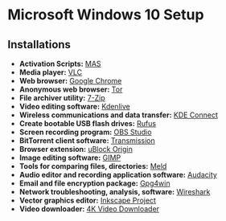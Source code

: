 # Microsoft Windows 10 Setup

## Installations

- **Activation Scripts:** [MAS](https://github.com/massgravel/Microsoft-Activation-Scripts)
 - **Media player:** [VLC](https://www.videolan.org/)
 - **Web browser:** [Google Chrome](https://www.google.com/intl/en_in/chrome/)
- **Anonymous web browser:** [Tor](https://www.torproject.org/download/)
 - **File archiver utility:** [7-Zip](https://www.7-zip.org/)
- **Video editing software:** [Kdenlive](https://kdenlive.org/en/)
 - **Wireless communications and data transfer:** [KDE Connect](https://kdeconnect.kde.org/)
 - **Create bootable USB flash drives:** [Rufus](https://github.com/pbatard/rufus/)
- **Screen recording program:** [OBS Studio](https://obsproject.com/)
 - **BitTorrent client software:** [Transmission](https://transmissionbt.com/download/)
 - **Browser extension:** [uBlock Origin](https://chrome.google.com/webstore/detail/ublock-origin/cjpalhdlnbpafiamejdnhcphjbkeiagm?hl=en)
- **Image editing software:** [GIMP](https://www.gimp.org/)
- **Tools for comparing files, directories:** [Meld](https://meldmerge.org/)
- **Audio editor and recording application software:** [Audacity](https://www.audacityteam.org/download/)
- **Email and file encryption package:** [Gpg4win](https://www.gpg4win.org/)
- **Network troubleshooting, analysis, software:** [Wireshark](https://www.wireshark.org/)
- **Vector graphics editor:** [Inkscape Project](https://inkscape.org/)
- **Video downloader:** [4K Video Downloader](https://www.4kdownload.com/)
